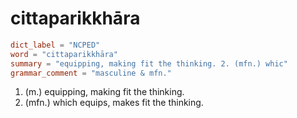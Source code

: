 # cittaparikkhāra

``` toml
dict_label = "NCPED"
word = "cittaparikkhāra"
summary = "equipping, making fit the thinking. 2. (mfn.) whic"
grammar_comment = "masculine & mfn."
```

1. (m.) equipping, making fit the thinking.
2. (mfn.) which equips, makes fit the thinking.

